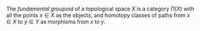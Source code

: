 The *fundamental groupoid* of a topological space $X$ is a category $\Pi(X)$ with all the points $x \in X$ as the objects, and homotopy classes of paths from $x \in X$ to $y \in Y$ as morphisms from $x$ to $y$.
